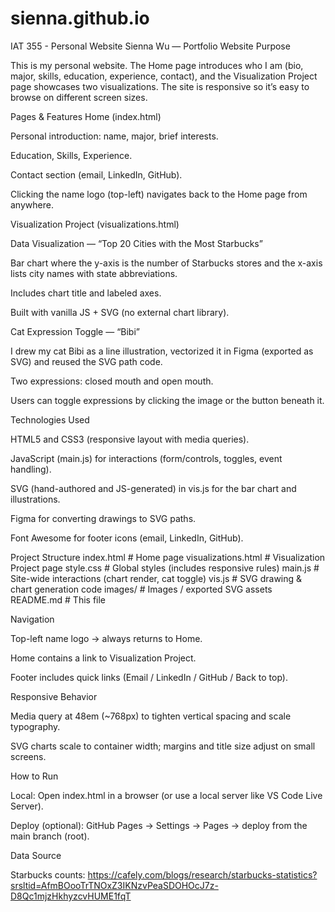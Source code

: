 # sienna.github.io
IAT 355 - Personal Website
Sienna Wu — Portfolio Website
Purpose

This is my personal website. The Home page introduces who I am (bio, major, skills, education, experience, contact), and the Visualization Project page showcases two visualizations. The site is responsive so it’s easy to browse on different screen sizes.

Pages & Features
Home (index.html)

Personal introduction: name, major, brief interests.

Education, Skills, Experience.

Contact section (email, LinkedIn, GitHub).

Clicking the name logo (top-left) navigates back to the Home page from anywhere.

Visualization Project (visualizations.html)

Data Visualization — “Top 20 Cities with the Most Starbucks”

Bar chart where the y-axis is the number of Starbucks stores and the x-axis lists city names with state abbreviations.

Includes chart title and labeled axes.

Built with vanilla JS + SVG (no external chart library).

Cat Expression Toggle — “Bibi”

I drew my cat Bibi as a line illustration, vectorized it in Figma (exported as SVG) and reused the SVG path code.

Two expressions: closed mouth and open mouth.

Users can toggle expressions by clicking the image or the button beneath it.

Technologies Used

HTML5 and CSS3 (responsive layout with media queries).

JavaScript (main.js) for interactions (form/controls, toggles, event handling).

SVG (hand-authored and JS-generated) in vis.js for the bar chart and illustrations.

Figma for converting drawings to SVG paths.

Font Awesome for footer icons (email, LinkedIn, GitHub).

Project Structure
index.html               # Home page
visualizations.html      # Visualization Project page
style.css                # Global styles (includes responsive rules)
main.js                  # Site-wide interactions (chart render, cat toggle)
vis.js                   # SVG drawing & chart generation code
images/                  # Images / exported SVG assets
README.md                # This file

Navigation

Top-left name logo → always returns to Home.

Home contains a link to Visualization Project.

Footer includes quick links (Email / LinkedIn / GitHub / Back to top).

Responsive Behavior

Media query at 48em (~768px) to tighten vertical spacing and scale typography.

SVG charts scale to container width; margins and title size adjust on small screens.

How to Run

Local: Open index.html in a browser (or use a local server like VS Code Live Server).

Deploy (optional): GitHub Pages → Settings → Pages → deploy from the main branch (root).

Data Source

Starbucks counts:
https://cafely.com/blogs/research/starbucks-statistics?srsltid=AfmBOooTrTNOxZ3IKNzvPeaSDOHOcJ7z-D8Qc1mjzHkhyzcvHUME1fqT